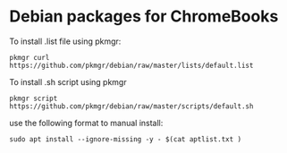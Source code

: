 # Debian packages for ChromeBooks
  
To install .list file using pkmgr:  

```shell
pkmgr curl https://github.com/pkmgr/debian/raw/master/lists/default.list
```

To install .sh script using pkmgr  

```shell
pkmgr script https://github.com/pkmgr/debian/raw/master/scripts/default.sh
```  

use the following format to manual install:  

```shell
sudo apt install --ignore-missing -y - $(cat aptlist.txt )
```
